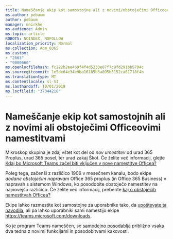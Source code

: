 ```yaml
---
title: Nameščanje ekip kot samostojne ali z novimi/obstoječimi Officeovimi namestitvami
ms.author: pebaum
author: pebaum
manager: mnirkhe
ms.audience: Admin
ms.topic: article
ROBOTS: NOINDEX, NOFOLLOW
localization_priority: Normal
ms.collection: Adm_O365
ms.custom:
- "2663"
- "9000660"
ms.openlocfilehash: fc222b2ea469f4f4d5233e87f7c9fd291bb5794c
ms.sourcegitcommit: 1e5de64e34e9ba16185b3a895b3152ca61718f4b
ms.translationtype: MT
ms.contentlocale: sl-SI
ms.lasthandoff: 10/01/2019
ms.locfileid: "37344218"
---
```

# <a name="installing-teams-as-standalone-or-with-new-or-existing-office-installations"></a>Nameščanje ekip kot samostojnih ali z novimi ali obstoječimi Officeovimi namestitvami

Mikroskop skupina je zdaj vštet kot del od *nov umestitev* od urad 365 Proplus, urad 365 posel, ter urad zakaj Škot. Če želite več informacij, glejte [Kdaj bo Microsoft Teams začel biti vključen v nove namestitve Officea?](https://docs.microsoft.com/deployoffice/teams-install#when-will-microsoft-teams-start-being-included-with-new-installations-of-office-365-proplus)

Poleg tega, začenši z različico 1906 v mesečnem kanalu, bodo ekipe *dodane obstoječim napravam* Office 365 proplus (in Office 365 Business) v napravah s sistemom Windows, ko posodobite obstoječo namestitev na najnovejšo različico. Če želite več informacij, preberite [kaj o obstoječih namestitvah Officea?](https://docs.microsoft.com/deployoffice/teams-install#what-about-existing-installations-of-office-365-proplus)

Ekipe lahko razmestite kot samostojne za uporabnike tako, da [upoštevate ta navodila](https://docs.microsoft.com/MicrosoftTeams/msi-deployment), ali pa lahko uporabniki sami namestijo ekipe https://teams.microsoft.com/downloads.

Ko je program Teams nameščen, se [samodejno posodablja](https://docs.microsoft.com/deployoffice/teams-install#feature-and-quality-updates-for-microsoft-teams) približno vsaka dva tedna z novimi funkcijami in posodobitvami kakovosti. 

